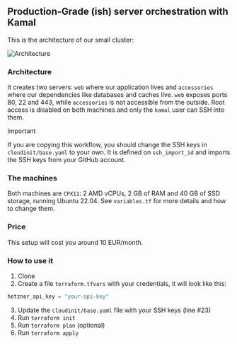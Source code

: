 ## Production-Grade (ish) server orchestration with Kamal

This is the architecture of our small cluster:

![Architecture](arch.png)

### Architecture

It creates two servers: `web` where our application lives and `accessories` where our dependencies like databases and caches live.
`web` exposes ports 80, 22 and 443, while `accessories` is not accessible from the outside. Root access is disabled on both machines and only the `kamal` user can SSH into them.

> [!IMPORTANT]
> If you are copying this workflow, you should change the SSH keys in `cloudinit/base.yaml` to your own.
> It is defined on `ssh_import_id` and imports the SSH keys from your GitHub account.

### The machines

Both machines are `CPX11`: 2 AMD vCPUs, 2 GB of RAM and 40 GB of SSD storage, running Ubuntu 22.04. See `variables.tf` for more details and how to change them.

### Price

This setup will cost you around 10 EUR/month.

### How to use it

1. Clone
2. Create a file `terraform.tfvars` with your credentials, it will look like this:

```terraform
hetzner_api_key = "your-api-key"
```

3. Update the `cloudinit/base.yaml` file with your SSH keys (line #23)
4. Run `terraform init`
5. Run `terraform plan` (optional)
6. Run `terraform apply`
